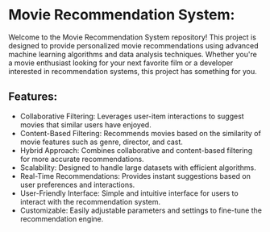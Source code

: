 

# Movie Recommendation System:

Welcome to the Movie Recommendation System repository! This project is designed to provide personalized movie recommendations using advanced machine learning algorithms and data analysis techniques. Whether you're a movie enthusiast looking for your next favorite film or a developer interested in recommendation systems, this project has something for you.


## Features:

* Collaborative Filtering: Leverages user-item interactions to suggest movies that similar users have enjoyed.
* Content-Based Filtering: Recommends movies based on the similarity of movie features such as genre, director, and cast.
* Hybrid Approach: Combines collaborative and content-based filtering for more accurate recommendations.
* Scalability: Designed to handle large datasets with efficient algorithms.
* Real-Time Recommendations: Provides instant suggestions based on user preferences and interactions.
* User-Friendly Interface: Simple and intuitive interface for users to interact with the recommendation system.
* Customizable: Easily adjustable parameters and settings to fine-tune the recommendation engine.
